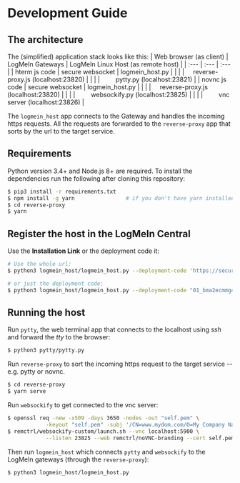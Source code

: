 # Development Guide

## The architecture

The (simplified) application stack looks like this:
| Web browser (as client)  | LogMeIn Gateways | LogMeIn Linux Host (as remote host)                          |
| :---                     | :---             | :---                                                         |
| hterm js code            | secure websocket | logmein_host.py                                              |
|                          |                  | &nbsp; &nbsp; reverse-proxy.js (localhost:23820)             |
|                          |                  | &nbsp; &nbsp; &nbsp; &nbsp; pytty.py (localhost:23821)       |
| novnc js code            | secure websocket | logmein_host.py                                              |
|                          |                  | &nbsp; &nbsp; reverse-proxy.js (localhost:23820)             |
|                          |                  | &nbsp; &nbsp; &nbsp; &nbsp; websockify.py (localhost:23825)  | 
|                          |                  | &nbsp; &nbsp; &nbsp; &nbsp; vnc server (localhost:23826)     |

The `logmein_host` app connects to the Gateway and handles the incoming https requests. All the requests are
forwarded to the `reverse-proxy` app that sorts by the url to the target service.


## Requirements

Python version 3.4+ and Node.js 8+ are required. To install the dependencies run the following after cloning this repository:

```sh
$ pip3 install -r requirements.txt
$ npm install -g yarn                # if you don't have yarn installed
$ cd reverse-proxy
$ yarn 
```

## Register the host in the LogMeIn Central

Use the **Installation Link** or the deployment code it:

```sh
# Use the whole url:
$ python3 logmein_host/logmein_host.py --deployment-code 'https://secure.logmein.com/i?l=en&c=01_bma2ecmmg4coyxou9oo6yhhvw0ewi3estniee'

# or just the deployment code:
$ python3 logmein_host/logmein_host.py --deployment-code "01_bma2ecmmg4coyxou9oo6yhhvw0ewi3estniee"
```

## Running the host

Run `pytty`, the web terminal app that connects to the localhost using *ssh*  and forward the *tty* to the browser:

```sh
$ python3 pytty/pytty.py
```

Run `reverse-proxy` to sort the incoming https request to the target service -- e.g. pytty or novnc.

```sh
$ cd reverse-proxy
$ yarn serve
```

Run `websockify` to get connected to the vnc server:

```sh
$ openssl req -new -x509 -days 3650 -nodes -out "self.pem" \
            -keyout "self.pem" -subj '/CN=www.mydom.com/O=My Company Name LTD./C=US'
$ remctrl/websockify-custom/launch.sh --vnc localhost:5900 \
            --listen 23825 --web remctrl/noVNC-branding --cert self.pem
```

Then run `logmein_host` which connects `pytty` and `websockify` to the LogMeIn gateways (through the `reverse-proxy`):

```sh
$ python3 logmein_host/logmein_host.py 
```

